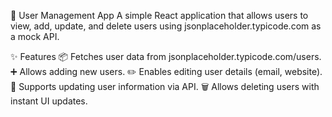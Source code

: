 
🚀 User Management App
A simple React application that allows users to view, add, update, and delete users using jsonplaceholder.typicode.com as a mock API.

✨ Features
📦 Fetches user data from jsonplaceholder.typicode.com/users.
➕ Allows adding new users.
✏️ Enables editing user details (email, website).
🔄 Supports updating user information via API.
🗑️ Allows deleting users with instant UI updates.

